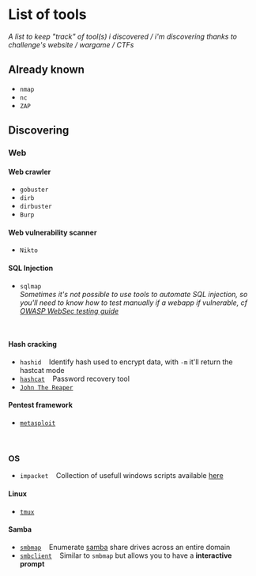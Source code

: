 # List of tools<br/>
*A list to keep "track" of tool(s) i discovered / i'm discovering thanks to challenge's website / wargame / CTFs*<br/>
## Already known
* ```nmap```
* ```nc```
* ```ZAP```

## Discovering<br/>
### Web <br/>
#### Web crawler <br/>
* ```gobuster```
* ```dirb```
* ```dirbuster```
* ```Burp```
#### Web vulnerability scanner<br/>
* ```Nikto```
#### SQL Injection<br/>
* ```sqlmap```<br/>
*Sometimes it's not possible to use tools to automate SQL injection, so you'll need to know how to test manually if a webapp if vulnerable, cf [OWASP WebSec testing guide](https://owasp.org/www-project-web-security-testing-guide/stable/)*
<br/>

#### Hash cracking<br/>
* ```hashid```&nbsp;&nbsp;&nbsp;&nbsp;Identify hash used to encrypt data, with ```-m``` it'll return the hastcat mode
* [```hashcat```](https://github.com/B0redNab/Interesting-InfoSec-stuff/blob/master/tools/hashcat.md)&nbsp;&nbsp;&nbsp;&nbsp;Password recovery tool
* [```John The Reaper```](https://github.com/B0redNab/Interesting-InfoSec-stuff/blob/master/tools/JohnTheReaper.md)
#### Pentest framework<br/>
* [```metasploit```](https://github.com/B0redNab/Interesting-InfoSec-stuff/blob/master/tools/metasploit.md)

<br/>

### OS <br/>
* ```impacket```&nbsp;&nbsp;&nbsp;&nbsp;Collection of usefull windows scripts available [here](https://github.com/SecureAuthCorp/impacket)

#### Linux <br/>
* [```tmux```](https://github.com/B0redNab/Interesting-InfoSec-stuff/blob/master/tools/txmux.md)
#### Samba<br/>
* [```smbmap```](https://github.com/B0redNab/Interesting-InfoSec-stuff/blob/master/tools/smbmap.md)&nbsp;&nbsp;&nbsp;&nbsp;Enumerate [samba](https://www.samba.org/samba/docs/SambaIntro.html) share drives across an entire domain
* [```smbclient```](https://github.com/B0redNab/Interesting-InfoSec-stuff/blob/master/tools/smbclient.md)&nbsp;&nbsp;&nbsp;&nbsp;Similar to ```smbmap``` but allows you to have a **interactive prompt**
